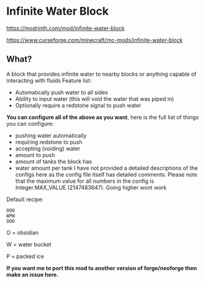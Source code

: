 # Infinite Water Block
https://modrinth.com/mod/infinite-water-block

https://www.curseforge.com/minecraft/mc-mods/infinite-water-block



## What?
A block that provides infinite water to nearby blocks or anything capable of interacting with fluids
Feature list:
- Automatically push water to all sides
- Ability to input water (this will void the water that was piped in)
- Optionally require a redstone signal to push water

**You can configure all of the above as you want**, here is the full list of things you can configure:
- pushing water automatically
- requiring redstone to push
- accepting (voiding) water
- amount to push
- amount of tanks the block has
- water amount per tank
I have not provided a detailed descriptions of the configs here as the config file itself has detailed comments.
Please note that the maximum value for all numbers in the config is Integer.MAX_VALUE (2147483647). Going higher wont work


Default recipe:
```
OOO
WPW
OOO
```
O = obsidian

W = water bucket

P = packed ice

**If you want me to port this mod to another version of forge/neoforge then make an issue here.**
